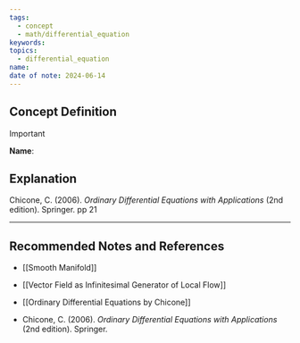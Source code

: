 ```yaml
---
tags:
  - concept
  - math/differential_equation
keywords: 
topics:
  - differential_equation
name: 
date of note: 2024-06-14
---
```


## Concept Definition

>[!important]
>**Name**: 



## Explanation


Chicone, C. (2006). _Ordinary Differential Equations with Applications_ (2nd edition). Springer. pp 21



-----------
##  Recommended Notes and References


- [[Smooth Manifold]]

- [[Vector Field as Infinitesimal Generator of Local Flow]]


- [[Ordinary Differential Equations by Chicone]]
- Chicone, C. (2006). _Ordinary Differential Equations with Applications_ (2nd edition). Springer.